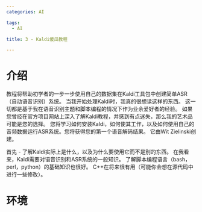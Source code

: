 ```yaml
---
categories: AI

tags: 
  - AI

title: 3 - Kaldi傻瓜教程

---
```


# 介绍

教程将帮助初学者的一步一步使用自己的数据集在Kaldi工具包中创建简单ASR（自动语音识别）系统。 当我开始处理Kaldi时，我真的很想读这样的东西。 这一切都是基于我在语音识别主题和脚本编程的情况下作为业余爱好者的经验。 如果您曾经在官方项目网站上深入了解Kaldi教程，并感到有点迷失，那么我的艺术品可能是您的选择。 您将学习如何安装Kaldi，如何使其工作，以及如何使用自己的音频数据运行ASR系统。您将获得您的第一个语音解码结果。 它由Wit Zielinski创建。

首先 - 了解Kaldi实际上是什么，以及为什么要使用它而不是别的东西。 在我看来，Kaldi需要对语音识别和ASR系统的一般知识。 了解脚本编程语言（bash，perl，python）的基础知识也很好。 C++在将来很有用（可能你会想在源代码中进行一些修改）。

# 环境

